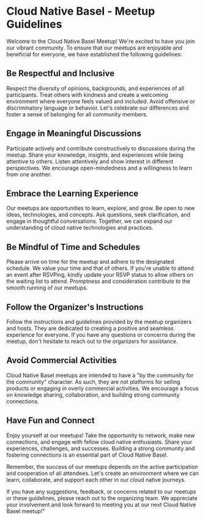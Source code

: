 # Cloud Native Basel - Meetup Guidelines

Welcome to the Cloud Native Basel Meetup! We're excited to have you join our vibrant community. To ensure that our meetups are enjoyable and beneficial for everyone, we have established the following guidelines:

## Be Respectful and Inclusive

Respect the diversity of opinions, backgrounds, and experiences of all participants. Treat others with kindness and create a welcoming environment where everyone feels valued and included. Avoid offensive or discriminatory language or behavior. Let's celebrate our differences and foster a sense of belonging for all community members.

## Engage in Meaningful Discussions

Participate actively and contribute constructively to discussions during the meetup. Share your knowledge, insights, and experiences while being attentive to others. Listen attentively and show interest in different perspectives. We encourage open-mindedness and a willingness to learn from one another.

## Embrace the Learning Experience

Our meetups are opportunities to learn, explore, and grow. Be open to new ideas, technologies, and concepts. Ask questions, seek clarification, and engage in thoughtful conversations. Together, we can expand our understanding of cloud native technologies and practices.

## Be Mindful of Time and Schedules

Please arrive on time for the meetup and adhere to the designated schedule. We value your time and that of others. If you're unable to attend an event after RSVPing, kindly update your RSVP status to allow others on the waiting list to attend. Promptness and consideration contribute to the smooth running of our meetups.

## Follow the Organizer's Instructions

Follow the instructions and guidelines provided by the meetup organizers and hosts. They are dedicated to creating a positive and seamless experience for everyone. If you have any questions or concerns during the meetup, don't hesitate to reach out to the organizers for assistance.

## Avoid Commercial Activities

Cloud Native Basel meetups are intended to have a "by the community for the community" character. As such, they are not platforms for selling products or engaging in overly commercial activities. We encourage a focus on knowledge sharing, collaboration, and building strong community connections.

## Have Fun and Connect

Enjoy yourself at our meetups! Take the opportunity to network, make new connections, and engage with fellow cloud native enthusiasts. Share your experiences, challenges, and successes. Building a strong community and fostering connections is an essential part of Cloud Native Basel.

Remember, the success of our meetups depends on the active participation and cooperation of all attendees. Let's create an environment where we can learn, collaborate, and support each other in our cloud native journeys.

If you have any suggestions, feedback, or concerns related to our meetups or these guidelines, please reach out to the organizing team. We appreciate your involvement and look forward to meeting you at our next Cloud Native Basel meetup!"
